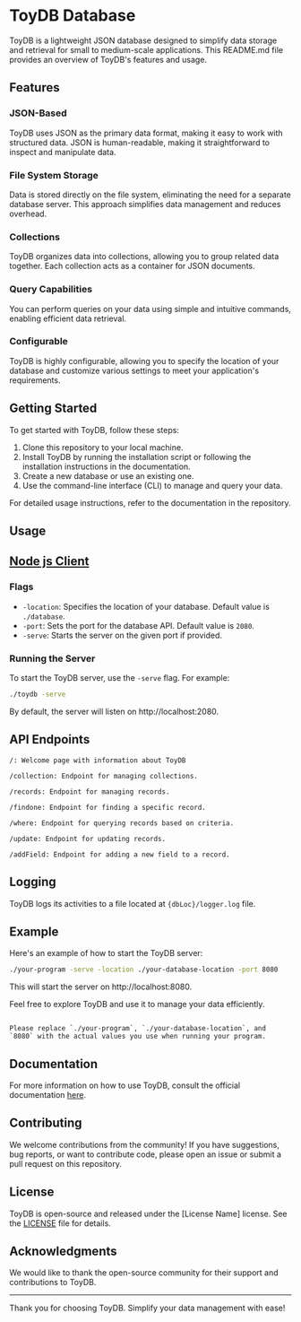 # ToyDB Database

ToyDB is a lightweight JSON database designed to simplify data storage and retrieval for small to medium-scale applications. This README.md file provides an overview of ToyDB's features and usage.

## Features

### JSON-Based
ToyDB uses JSON as the primary data format, making it easy to work with structured data. JSON is human-readable, making it straightforward to inspect and manipulate data.

### File System Storage
Data is stored directly on the file system, eliminating the need for a separate database server. This approach simplifies data management and reduces overhead.

### Collections
ToyDB organizes data into collections, allowing you to group related data together. Each collection acts as a container for JSON documents.

### Query Capabilities
You can perform queries on your data using simple and intuitive commands, enabling efficient data retrieval.


### Configurable
ToyDB is highly configurable, allowing you to specify the location of your database and customize various settings to meet your application's requirements.

## Getting Started

To get started with ToyDB, follow these steps:

1. Clone this repository to your local machine.
2. Install ToyDB by running the installation script or following the installation instructions in the documentation.
3. Create a new database or use an existing one.
4. Use the command-line interface (CLI) to manage and query your data.

For detailed usage instructions, refer to the documentation in the repository.

## Usage

## [Node  js Client]("https://github.com/K-logeshwaran/toydb-query")

### Flags

- `-location`: Specifies the location of your database. Default value is `./database`.
- `-port`: Sets the port for the database API. Default value is `2080`.
- `-serve`: Starts the server on the given port if provided.

### Running the Server

To start the ToyDB server, use the `-serve` flag. For example:

```bash
./toydb -serve
```
By default, the server will listen on http://localhost:2080.

## API Endpoints

`/: Welcome page with information about ToyDB`

`/collection: Endpoint for managing collections.`

`/records: Endpoint for managing records.`

`/findone: Endpoint for finding a specific record.`

`/where: Endpoint for querying records based on criteria.`

`/update: Endpoint for updating records.`

`/addField: Endpoint for adding a new field to a record.`

## Logging
ToyDB logs its activities to a file located at `{dbLoc}/logger.log` file.
## Example
Here's an example of how to start the ToyDB server:
```bash
./your-program -serve -location ./your-database-location -port 8080
```
This will start the server on http://localhost:8080.

Feel free to explore ToyDB and use it to manage your data efficiently.

```

Please replace `./your-program`, `./your-database-location`, and `8080` with the actual values you use when running your program.
```

## Documentation

For more information on how to use ToyDB, consult the official documentation [here](link-to-your-documentation).

## Contributing

We welcome contributions from the community! If you have suggestions, bug reports, or want to contribute code, please open an issue or submit a pull request on this repository.

## License

ToyDB is open-source and released under the [License Name] license. See the [LICENSE](LICENSE) file for details.

## Acknowledgments

We would like to thank the open-source community for their support and contributions to ToyDB.

---

Thank you for choosing ToyDB. Simplify your data management with ease!
